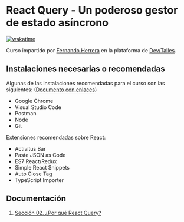 # React Query - Un poderoso gestor de estado asíncrono

[![wakatime](https://wakatime.com/badge/user/8ef73281-6d0a-4758-af11-fd880ca3009c/project/f6a5c1eb-3503-4f58-8247-0f0a2ed68f4a.svg?style=for-the-badge)](https://wakatime.com/badge/user/8ef73281-6d0a-4758-af11-fd880ca3009c/project/f6a5c1eb-3503-4f58-8247-0f0a2ed68f4a)

Curso impartido por [Fernando Herrera](https://fernando-herrera.com/#/) en la plataforma de [Dev/Talles](https://cursos.devtalles.com/courses/react-query).

## Instalaciones necesarias o recomendadas

Algunas de las instalaciones recomendadas para el curso son las siguientes: ([Documento con enlaces](https://gist.github.com/Klerith/1609a96092b33a75b8c1605ee87168af))

- Google Chrome
- Visual Studio Code
- Postman
- Node
- Git

Extensiones recomendadas sobre React:

- Activitus Bar
- Paste JSON as Code
- ES7 React/Redux
- Simple React Snippets
- Auto Close Tag
- TypeScript Importer

## Documentación

1. [Sección 02. ¿Por qué React Query?](02-Por_que_React_Query/README.md)

